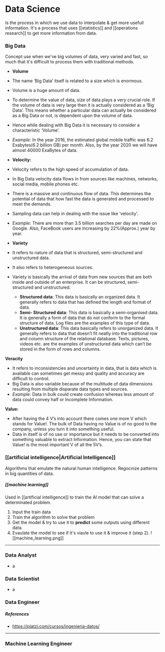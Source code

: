 # Data Science

Is the process in which we use data to interpolate & get more usefull information. It's a process that uses [[statistics]] and [[operations research]] to get more information from data.


### Big Data
Concept use when we've big volumes of data, very varied and fast, so much that it's difficult to process them with traditional methods.
- **Volume**
-   The name ‘Big Data’ itself is related to a size which is enormous.
-   Volume is a huge amount of data.
-   To determine the value of data, size of data plays a very crucial role. If the volume of data is very large then it is actually considered as a ‘Big Data’. This means whether a particular data can actually be considered as a Big Data or not, is dependent upon the volume of data.
-   Hence while dealing with Big Data it is necessary to consider a characteristic ‘Volume’.
-   _Example:_ In the year 2016, the estimated global mobile traffic was 6.2 Exabytes(6.2 billion GB) per month. Also, by the year 2020 we will have almost 40000 ExaBytes of data.

- **Velocity:**
-   Velocity refers to the high speed of accumulation of data.
-   In Big Data velocity data flows in from sources like machines, networks, social media, mobile phones etc.
-   There is a massive and continuous flow of data. This determines the potential of data that how fast the data is generated and processed to meet the demands.
-   Sampling data can help in dealing with the issue like ‘velocity’.
-   _Example:_ There are more than 3.5 billion searches per day are made on Google. Also, FaceBook users are increasing by 22%(Approx.) year by year.

- **Variety**
-   It refers to nature of data that is structured, semi-structured and unstructured data.
-   It also refers to heterogeneous sources.
-   Variety is basically the arrival of data from new sources that are both inside and outside of an enterprise. It can be structured, semi-structured and unstructured.
    -   **Structured data**: This data is basically an organized data. It generally refers to data that has defined the length and format of data.
    -   **Semi- Structured data**: This data is basically a semi-organised data. It is generally a form of data that do not conform to the formal structure of data. Log files are the examples of this type of data.
    -   **Unstructured data**: This data basically refers to unorganized data. It generally refers to data that doesn’t fit neatly into the traditional row and column structure of the relational database. Texts, pictures, videos etc. are the examples of unstructured data which can’t be stored in the form of rows and columns.

**Veracity**
-   It refers to inconsistencies and uncertainty in data, that is data which is available can sometimes get messy and quality and accuracy are difficult to control.
-   Big Data is also variable because of the multitude of data dimensions resulting from multiple disparate data types and sources.
-   _Example:_ Data in bulk could create confusion whereas less amount of data could convey half or Incomplete Information.

**Value:**
-   After having the 4 V’s into account there comes one more V which stands for Value!. The bulk of Data having no Value is of no good to the company, unless you turn it into something useful.
-   Data in itself is of no use or importance but it needs to be converted into something valuable to extract Information. Hence, you can state that Value! is the most important V of all the 5V’s.


### [[artificial intelligence|Artificial Intelligence]]
Algorithms that emulate the natural human intelligence.
Regocnize patterns in big quantities of data.

##### [[machine learning]]
Used in [[artificial intelligence]] to train the AI model that can solve a determinated problem.
1. Input the train data
2. Train the algorithm to solve that problem
3. Get the model & try to use it to **predict** some outputs using different data.
4. Evaulate the model to see if it's viavle to use it & improve it (step 2).
![[machine_learning.png]]

----

### Data Analyst
- a

### Data Scientist
- a

### Data Engineer


##### References
- https://platzi.com/cursos/ingenieria-datos/


----

### Machine Learning Engineer

